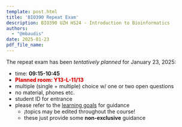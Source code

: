 ```yaml
---
template: post.html
title: 'BIO390 Repeat Exam'
description: BIO390 UZH HS24 - Introduction to Bioinformatics
authors:
  - "@mbaudis"
date: 2025-01-23
pdf_file_name: 
---
```


The repeat exam has been *tentatively planned* for January 23, 2025:

* time: **09:15-10:45**
* <span style="color: #d00; font-weight: 800">Planned room: Y13-L-11/13</span>
* multiple (single + multiple) choice w/ one or two open questions
* no material, phones etc.
* student ID for entrance
* please refer to the [learning goals](/UZH-BIO390/learning-goals/) for guidance
    - ¡topics may be edited throughout the course!
    - these just provide some __non-exclusive__ guidance
